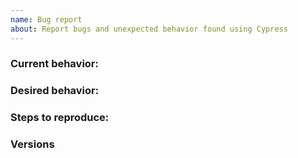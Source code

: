 ```yaml
---
name: Bug report
about: Report bugs and unexpected behavior found using Cypress
---
```


<!-- 
Is this a question? Do not open an issue. Please ask in our chat https://gitter.im/cypress-io/cypress

Want something newly documented? Please open an issue in the respective repo: 
- docs: https://github.com/cypress-io/cypress-documentation 
- example recipes: https://github.com/cypress-io/cypress-example-recipes
-->

### Current behavior:

<!-- images, stack traces, etc -->

### Desired behavior:

### Steps to reproduce:

<!-- Issues without reproducible steps might get closed. *Tip* You can fork https://github.com/cypress-io/cypress-test-tiny repo, set up a failing test, then tell us the repo/branch to try. -->

### Versions

<!-- Cypress, operating system, browser -->
